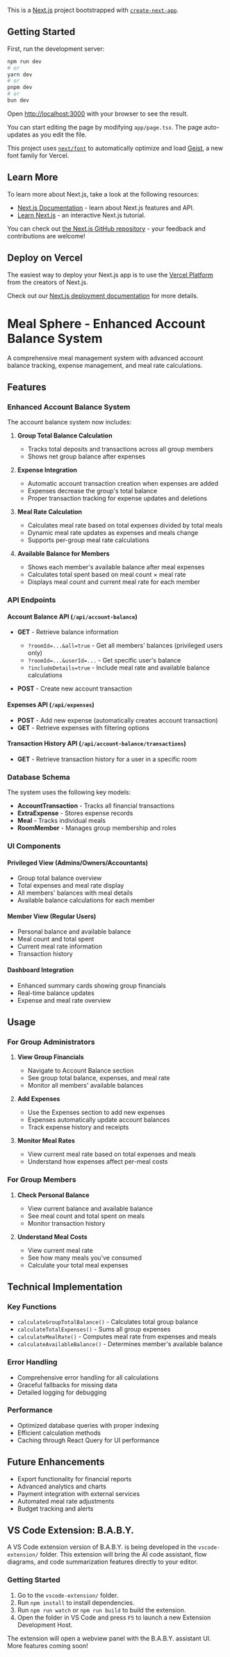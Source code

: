This is a [Next.js](https://nextjs.org) project bootstrapped with [`create-next-app`](https://nextjs.org/docs/app/api-reference/cli/create-next-app).

## Getting Started

First, run the development server:

```bash
npm run dev
# or
yarn dev
# or
pnpm dev
# or
bun dev
```

Open [http://localhost:3000](http://localhost:3000) with your browser to see the result.

You can start editing the page by modifying `app/page.tsx`. The page auto-updates as you edit the file.

This project uses [`next/font`](https://nextjs.org/docs/app/building-your-application/optimizing/fonts) to automatically optimize and load [Geist](https://vercel.com/font), a new font family for Vercel.

## Learn More

To learn more about Next.js, take a look at the following resources:

- [Next.js Documentation](https://nextjs.org/docs) - learn about Next.js features and API.
- [Learn Next.js](https://nextjs.org/learn) - an interactive Next.js tutorial.

You can check out [the Next.js GitHub repository](https://github.com/vercel/next.js) - your feedback and contributions are welcome!

## Deploy on Vercel

The easiest way to deploy your Next.js app is to use the [Vercel Platform](https://vercel.com/new?utm_medium=default-template&filter=next.js&utm_source=create-next-app&utm_campaign=create-next-app-readme) from the creators of Next.js.

Check out our [Next.js deployment documentation](https://nextjs.org/docs/app/building-your-application/deploying) for more details.

# Meal Sphere - Enhanced Account Balance System

A comprehensive meal management system with advanced account balance tracking, expense management, and meal rate calculations.

## Features

### Enhanced Account Balance System

The account balance system now includes:

1. **Group Total Balance Calculation**
   - Tracks total deposits and transactions across all group members
   - Shows net group balance after expenses

2. **Expense Integration**
   - Automatic account transaction creation when expenses are added
   - Expenses decrease the group's total balance
   - Proper transaction tracking for expense updates and deletions

3. **Meal Rate Calculation**
   - Calculates meal rate based on total expenses divided by total meals
   - Dynamic meal rate updates as expenses and meals change
   - Supports per-group meal rate calculations

4. **Available Balance for Members**
   - Shows each member's available balance after meal expenses
   - Calculates total spent based on meal count × meal rate
   - Displays meal count and current meal rate for each member

### API Endpoints

#### Account Balance API (`/api/account-balance`)

- **GET** - Retrieve balance information
  - `?roomId=...&all=true` - Get all members' balances (privileged users only)
  - `?roomId=...&userId=...` - Get specific user's balance
  - `?includeDetails=true` - Include meal rate and available balance calculations

- **POST** - Create new account transaction

#### Expenses API (`/api/expenses`)

- **POST** - Add new expense (automatically creates account transaction)
- **GET** - Retrieve expenses with filtering options

#### Transaction History API (`/api/account-balance/transactions`)

- **GET** - Retrieve transaction history for a user in a specific room

### Database Schema

The system uses the following key models:

- **AccountTransaction** - Tracks all financial transactions
- **ExtraExpense** - Stores expense records
- **Meal** - Tracks individual meals
- **RoomMember** - Manages group membership and roles

### UI Components

#### Privileged View (Admins/Owners/Accountants)
- Group total balance overview
- Total expenses and meal rate display
- All members' balances with meal details
- Available balance calculations for each member

#### Member View (Regular Users)
- Personal balance and available balance
- Meal count and total spent
- Current meal rate information
- Transaction history

#### Dashboard Integration
- Enhanced summary cards showing group financials
- Real-time balance updates
- Expense and meal rate overview

## Usage

### For Group Administrators

1. **View Group Financials**
   - Navigate to Account Balance section
   - See group total balance, expenses, and meal rate
   - Monitor all members' available balances

2. **Add Expenses**
   - Use the Expenses section to add new expenses
   - Expenses automatically update account balances
   - Track expense history and receipts

3. **Monitor Meal Rates**
   - View current meal rate based on total expenses and meals
   - Understand how expenses affect per-meal costs

### For Group Members

1. **Check Personal Balance**
   - View current balance and available balance
   - See meal count and total spent on meals
   - Monitor transaction history

2. **Understand Meal Costs**
   - View current meal rate
   - See how many meals you've consumed
   - Calculate your total meal expenses

## Technical Implementation

### Key Functions

- `calculateGroupTotalBalance()` - Calculates total group balance
- `calculateTotalExpenses()` - Sums all group expenses
- `calculateMealRate()` - Computes meal rate from expenses and meals
- `calculateAvailableBalance()` - Determines member's available balance

### Error Handling

- Comprehensive error handling for all calculations
- Graceful fallbacks for missing data
- Detailed logging for debugging

### Performance

- Optimized database queries with proper indexing
- Efficient calculation methods
- Caching through React Query for UI performance

## Future Enhancements

- Export functionality for financial reports
- Advanced analytics and charts
- Payment integration with external services
- Automated meal rate adjustments
- Budget tracking and alerts

## VS Code Extension: B.A.B.Y.

A VS Code extension version of B.A.B.Y. is being developed in the `vscode-extension/` folder. This extension will bring the AI code assistant, flow diagrams, and code summarization features directly to your editor.

### Getting Started
1. Go to the `vscode-extension/` folder.
2. Run `npm install` to install dependencies.
3. Run `npm run watch` or `npm run build` to build the extension.
4. Open the folder in VS Code and press `F5` to launch a new Extension Development Host.

The extension will open a webview panel with the B.A.B.Y. assistant UI. More features coming soon!
